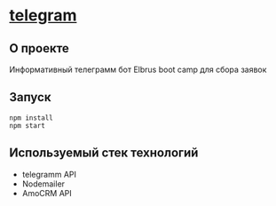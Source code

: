 # [telegram](@elbrus_bootcamp_bot)

## О проекте
Информативный телеграмм бот Elbrus boot camp для сбора заявок

## Запуск
```
npm install
npm start
```

## Используемый стек технологий
- telegramm API 
- Nodemailer
- AmoCRM API

